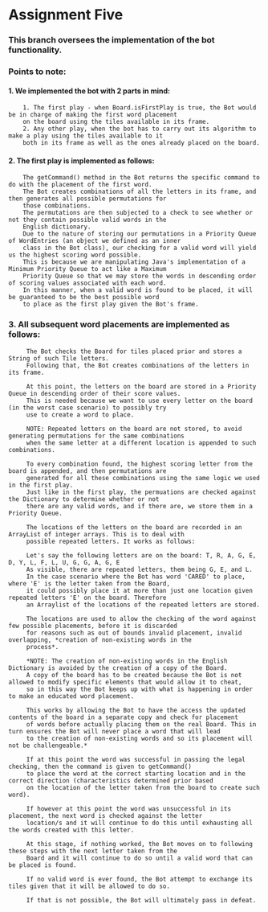 # Assignment Five
### This branch oversees the implementation of the bot functionality.

### Points to note: 

#### 1. We implemented the bot with 2 parts in mind: 
        1. The first play - when Board.isFirstPlay is true, the Bot would be in charge of making the first word placement
        on the board using the tiles available in its frame.
        2. Any other play, when the bot has to carry out its algorithm to make a play using the tiles available to it
        both in its frame as well as the ones already placed on the board.

#### 2. The first play is implemented as follows:
        The getCommand() method in the Bot returns the specific command to do with the placement of the first word.
        The Bot creates combinations of all the letters in its frame, and then generates all possible permutations for 
        those combinations.
        The permutations are then subjected to a check to see whether or not they contain possible valid words in the 
        English dictionary.
        Due to the nature of storing our permutations in a Priority Queue of WordEntries (an object we defined as an inner
        class in the Bot class), our checking for a valid word will yield us the highest scoring word possible. 
        This is because we are manipulating Java's implementation of a Minimum Priority Queue to act like a Maximum 
        Priority Queue so that we may store the words in descending order of scoring values associated with each word.
        In this manner, when a valid word is found to be placed, it will be guaranteed to be the best possible word 
        to place as the first play given the Bot's frame.
        
### 3. All subsequent word placements are implemented as follows:
         The Bot checks the Board for tiles placed prior and stores a String of such Tile letters.
         Following that, the Bot creates combinations of the letters in its frame.
         
         At this point, the letters on the board are stored in a Priority Queue in descending order of their score values.
         This is needed because we want to use every letter on the board (in the worst case scenario) to possibly try
         use to create a word to place. 

         NOTE: Repeated letters on the board are not stored, to avoid generating permutations for the same combinations
         when the same letter at a different location is appended to such combinations.
         
         To every combination found, the highest scoring letter from the board is appended, and then permutations are
         generated for all these combinations using the same logic we used in the first play.
         Just like in the first play, the permuations are checked against the Dictionary to determine whether or not 
         there are any valid words, and if there are, we store them in a Priority Queue.
         
         The locations of the letters on the board are recorded in an ArrayList of integer arrays. This is to deal with
         possible repeated letters. It works as follows:
         
         Let's say the following letters are on the board: T, R, A, G, E, D, Y, L, F, L, U, G, G, A, G, E
         As visible, there are repeated letters, them being G, E, and L.
         In the case scenario where the Bot has word 'CARED' to place, where 'E' is the letter taken from the Board, 
         it could possibly place it at more than just one location given repeated letters 'E' on the board. Therefore
         an Arraylist of the locations of the repeated letters are stored.
         
         The locations are used to allow the checking of the word against few possible placements, before it is discarded
         for reasons such as out of bounds invalid placement, invalid overlapping, *creation of non-existing words in the
         process*.

	     *NOTE: The creation of non-existing words in the English Dictionary is avoided by the creation of a copy of the Board.
	     A copy of the board has to be created because the Bot is not allowed to modify specific elements that would allow it to cheat,
	     so in this way the Bot keeps up with what is happening in order to make an educated word placement.

         This works by allowing the Bot to have the access the updated contents of the board in a separate copy and check for placement 
         of words before actually placing them on the real Board. This in turn ensures the Bot will never place a word that will lead 
         to the creation of non-existing words and so its placement will not be challengeable.*
         
         If at this point the word was successful in passing the legal checking, then the command is given to getCommand()
         to place the word at the correct starting location and in the correct direction (characteristics determined prior based
         on the location of the letter taken from the board to create such word).
         
         If however at this point the word was unsuccessful in its placement, the next word is checked against the letter
         location/s and it will continue to do this until exhausting all the words created with this letter.
         
         At this stage, if nothing worked, the Bot moves on to following these steps with the next letter taken from the
         Board and it will continue to do so until a valid word that can be placed is found.
         
         If no valid word is ever found, the Bot attempt to exchange its tiles given that it will be allowed to do so.
         
         If that is not possible, the Bot will ultimately pass in defeat.



